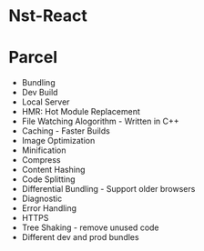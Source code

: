 # Nst-React

# Parcel

- Bundling
- Dev Build
- Local Server
- HMR: Hot Module Replacement
- File Watching Alogorithm - Written in C++
- Caching - Faster Builds
- Image Optimization
- Minification
- Compress
- Content Hashing
- Code Splitting
- Differential Bundling - Support older browsers
- Diagnostic
- Error Handling
- HTTPS
- Tree Shaking - remove unused code
- Different dev and prod bundles
